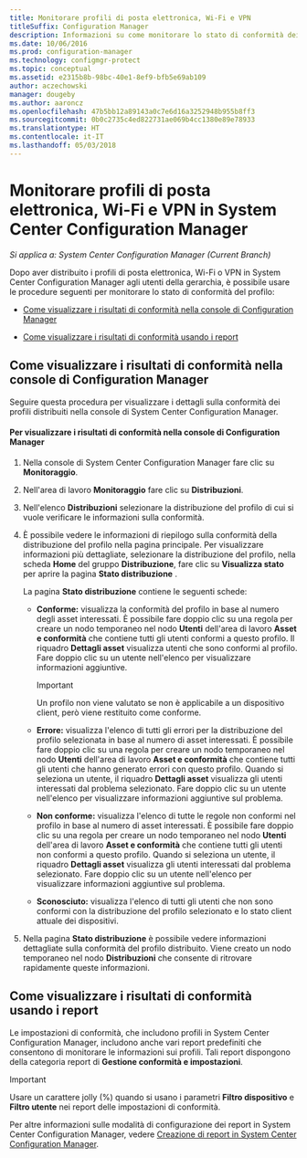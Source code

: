 ```yaml
---
title: Monitorare profili di posta elettronica, Wi-Fi e VPN
titleSuffix: Configuration Manager
description: Informazioni su come monitorare lo stato di conformità dei profili di posta elettronica, Wi-Fi e VPN in System Center Configuration Manager.
ms.date: 10/06/2016
ms.prod: configuration-manager
ms.technology: configmgr-protect
ms.topic: conceptual
ms.assetid: e2315b8b-98bc-40e1-8ef9-bfb5e69ab109
author: aczechowski
manager: dougeby
ms.author: aaroncz
ms.openlocfilehash: 47b5bb12a89143a0c7e6d16a3252948b955b8ff3
ms.sourcegitcommit: 0b0c2735c4ed822731ae069b4cc1380e89e78933
ms.translationtype: HT
ms.contentlocale: it-IT
ms.lasthandoff: 05/03/2018
---
```

# <a name="monitor-email-wi-fi-and-vpn-profiles-in-system-center-configuration-manager"></a>Monitorare profili di posta elettronica, Wi-Fi e VPN in System Center Configuration Manager

*Si applica a: System Center Configuration Manager (Current Branch)*

Dopo aver distribuito i profili di posta elettronica, Wi-Fi o VPN in System Center Configuration Manager agli utenti della gerarchia, è possibile usare le procedure seguenti per monitorare lo stato di conformità del profilo:  

-   [Come visualizzare i risultati di conformità nella console di Configuration Manager](#BKMK_console)  

-   [Come visualizzare i risultati di conformità usando i report](#BKMK_Reports)  

##  <a name="BKMK_console"></a> Come visualizzare i risultati di conformità nella console di Configuration Manager  
 Seguire questa procedura per visualizzare i dettagli sulla conformità dei profili distribuiti nella console di System Center Configuration Manager.  

#### <a name="to-view-compliance-results-in-the-configuration-manager-console"></a>Per visualizzare i risultati di conformità nella console di Configuration Manager  

1.  Nella console di System Center Configuration Manager fare clic su **Monitoraggio**.  

2.  Nell'area di lavoro **Monitoraggio** fare clic su **Distribuzioni**.  

3.  Nell'elenco **Distribuzioni** selezionare la distribuzione del profilo di cui si vuole verificare le informazioni sulla conformità.  

4.  È possibile vedere le informazioni di riepilogo sulla conformità della distribuzione del profilo nella pagina principale. Per visualizzare informazioni più dettagliate, selezionare la distribuzione del profilo, nella scheda **Home** del gruppo **Distribuzione**, fare clic su **Visualizza stato** per aprire la pagina **Stato distribuzione** .  

     La pagina **Stato distribuzione** contiene le seguenti schede:  

    -   **Conforme:** visualizza la conformità del profilo in base al numero degli asset interessati. È possibile fare doppio clic su una regola per creare un nodo temporaneo nel nodo **Utenti** dell'area di lavoro **Asset e conformità** che contiene tutti gli utenti conformi a questo profilo. Il riquadro **Dettagli asset** visualizza utenti che sono conformi al profilo. Fare doppio clic su un utente nell'elenco per visualizzare informazioni aggiuntive.  

        > [!IMPORTANT]  
        >  Un profilo non viene valutato se non è applicabile a un dispositivo client, però viene restituito come conforme.  

    -   **Errore:** visualizza l'elenco di tutti gli errori per la distribuzione del profilo selezionata in base al numero di asset interessati. È possibile fare doppio clic su una regola per creare un nodo temporaneo nel nodo **Utenti** dell'area di lavoro **Asset e conformità** che contiene tutti gli utenti che hanno generato errori con questo profilo. Quando si seleziona un utente, il riquadro **Dettagli asset** visualizza gli utenti interessati dal problema selezionato. Fare doppio clic su un utente nell'elenco per visualizzare informazioni aggiuntive sul problema.  

    -   **Non conforme:** visualizza l'elenco di tutte le regole non conformi nel profilo in base al numero di asset interessati. È possibile fare doppio clic su una regola per creare un nodo temporaneo nel nodo **Utenti** dell'area di lavoro **Asset e conformità** che contiene tutti gli utenti non conformi a questo profilo. Quando si seleziona un utente, il riquadro **Dettagli asset** visualizza gli utenti interessati dal problema selezionato. Fare doppio clic su un utente nell'elenco per visualizzare informazioni aggiuntive sul problema.  

    -   **Sconosciuto:** visualizza l'elenco di tutti gli utenti che non sono conformi con la distribuzione del profilo selezionato e lo stato client attuale dei dispositivi.  

5.  Nella pagina **Stato distribuzione** è possibile vedere informazioni dettagliate sulla conformità del profilo distribuito. Viene creato un nodo temporaneo nel nodo **Distribuzioni** che consente di ritrovare rapidamente queste informazioni.  

##  <a name="BKMK_Reports"></a> Come visualizzare i risultati di conformità usando i report  
 Le impostazioni di conformità, che includono profili in System Center Configuration Manager, includono anche vari report predefiniti che consentono di monitorare le informazioni sui profili. Tali report dispongono della categoria report di **Gestione conformità e impostazioni**.  

> [!IMPORTANT]  
>  Usare un carattere jolly (%) quando si usano i parametri **Filtro dispositivo** e **Filtro utente** nei report delle impostazioni di conformità.  

 Per altre informazioni sulle modalità di configurazione dei report in System Center Configuration Manager, vedere [Creazione di report in System Center Configuration Manager](../../core/servers/manage/reporting.md).  
